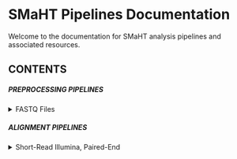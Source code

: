 # SMaHT Pipelines Documentation

Welcome to the documentation for SMaHT analysis pipelines and associated resources.

## CONTENTS

##### PREPROCESSING PIPELINES

<details>
<summary> FASTQ Files </summary>
<ul>
    <li> <a href="/DOCS/PREPROCESSING/FASTQ_Files/0_Overview.md"> Overview </a> </li>
    <li> <a href="/DOCS/PREPROCESSING/FASTQ_Files/1_polyG_Artifacts_Removal.md"> polyG Artifacts Removal </a> </li>
</ul>
</details>

##### ALIGNMENT PIPELINES

<details>
<summary> Short-Read Illumina, Paired-End </summary>
<ul>
    <li> <a href="/DOCS/ALIGNMENT/Short-Read_Illumina_Paired-End/0_Overview.md"> Overview </a> </li>
    <li> <a href="/DOCS/ALIGNMENT/Short-Read_Illumina_Paired-End/1_Alignment.md"> Alignment </a> </li>
    <li> <a href="/DOCS/ALIGNMENT/Short-Read_Illumina_Paired-End/2_Read_Groups.md"> Read Groups </a> </li>
    <li> <a href="/DOCS/ALIGNMENT/Short-Read_Illumina_Paired-End/3_Duplicate_Reads.md"> Duplicate Reads </a> </li>
    <li> <a href="/DOCS/ALIGNMENT/Short-Read_Illumina_Paired-End/4_Local_Realignment.md"> Local Realignment </a> </li>
    <li> <a href="/DOCS/ALIGNMENT/Short-Read_Illumina_Paired-End/5_Base_Quality_Score_Recalibration.md"> Base Quality Score Recalibration </a> </li>
    <li> <a href="/DOCS/ALIGNMENT/Short-Read_Illumina_Paired-End/6_Hi-C.md"> Hi-C </a> </li>
</ul>
</details>
